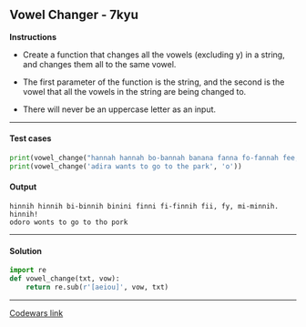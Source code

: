 ## Vowel Changer - 7kyu

**Instructions**

- Create a function that changes all the vowels (excluding y) in a string, and changes them all to the same vowel. 

- The first parameter of the function is the string, and the second is the vowel that all the vowels in the string are being changed to.

- There will never be an uppercase letter as an input.

---

#### Test cases

```python
print(vowel_change("hannah hannah bo-bannah banana fanna fo-fannah fee, fy, mo-mannah. hannah!" ,'i'))
print(vowel_change('adira wants to go to the park', 'o'))
```

#### Output 

```
hinnih hinnih bi-binnih binini finni fi-finnih fii, fy, mi-minnih. hinnih!
odoro wonts to go to tho pork
```

---

#### Solution

```python
import re 
def vowel_change(txt, vow):
    return re.sub(r'[aeiou]', vow, txt)
```

---

[Codewars link](https://www.codewars.com/kata/597754ba62f8a19c98000030)
